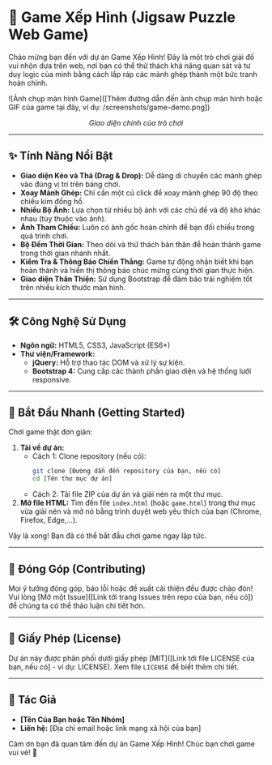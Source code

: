 # 🧩 Game Xếp Hình (Jigsaw Puzzle Web Game)

Chào mừng bạn đến với dự án Game Xếp Hình! Đây là một trò chơi giải đố vui nhộn dựa trên web, nơi bạn có thể thử thách khả năng quan sát và tư duy logic của mình bằng cách lắp ráp các mảnh ghép thành một bức tranh hoàn chỉnh.

![Ảnh chụp màn hình Game]([Thêm đường dẫn đến ảnh chụp màn hình hoặc GIF của game tại đây, ví dụ: /screenshots/game-demo.png])
*<p align="center">Giao diện chính của trò chơi</p>*

---

## ✨ Tính Năng Nổi Bật

*   **Giao diện Kéo và Thả (Drag & Drop):** Dễ dàng di chuyển các mảnh ghép vào đúng vị trí trên bảng chơi.
*   **Xoay Mảnh Ghép:** Chỉ cần một cú click để xoay mảnh ghép 90 độ theo chiều kim đồng hồ.
*   **Nhiều Bộ Ảnh:** Lựa chọn từ nhiều bộ ảnh với các chủ đề và độ khó khác nhau (tùy thuộc vào ảnh).
*   **Ảnh Tham Chiếu:** Luôn có ảnh gốc hoàn chỉnh để bạn đối chiếu trong quá trình chơi.
*   **Bộ Đếm Thời Gian:** Theo dõi và thử thách bản thân để hoàn thành game trong thời gian nhanh nhất.
*   **Kiểm Tra & Thông Báo Chiến Thắng:** Game tự động nhận biết khi bạn hoàn thành và hiển thị thông báo chúc mừng cùng thời gian thực hiện.
*   **Giao diện Thân Thiện:** Sử dụng Bootstrap để đảm bảo trải nghiệm tốt trên nhiều kích thước màn hình.

---

## 🛠️ Công Nghệ Sử Dụng

*   **Ngôn ngữ:** HTML5, CSS3, JavaScript (ES6+)
*   **Thư viện/Framework:**
    *   **jQuery:** Hỗ trợ thao tác DOM và xử lý sự kiện.
    *   **Bootstrap 4:** Cung cấp các thành phần giao diện và hệ thống lưới responsive.

---

## 🚀 Bắt Đầu Nhanh (Getting Started)

Chơi game thật đơn giản:

1.  **Tải về dự án:**
    *   Cách 1: Clone repository (nếu có):
        ```bash
        git clone [Đường dẫn đến repository của bạn, nếu có]
        cd [Tên thư mục dự án]
        ```
    *   Cách 2: Tải file ZIP của dự án và giải nén ra một thư mục.
2.  **Mở file HTML:** Tìm đến file `index.html` (hoặc `game.html`) trong thư mục vừa giải nén và mở nó bằng trình duyệt web yêu thích của bạn (Chrome, Firefox, Edge,...).

Vậy là xong! Bạn đã có thể bắt đầu chơi game ngay lập tức.

---

## 🤝 Đóng Góp (Contributing)

Mọi ý tưởng đóng góp, báo lỗi hoặc đề xuất cải thiện đều được chào đón! Vui lòng [Mở một Issue]([Link tới trang Issues trên repo của bạn, nếu có]) để chúng ta có thể thảo luận chi tiết hơn.

---

## 📝 Giấy Phép (License)

Dự án này được phân phối dưới giấy phép [MIT]([Link tới file LICENSE của bạn, nếu có] - ví dụ: LICENSE). Xem file `LICENSE` để biết thêm chi tiết.

---

## 👤 Tác Giả

*   **[Tên Của Bạn hoặc Tên Nhóm]**
*   **Liên hệ:** [Địa chỉ email hoặc link mạng xã hội của bạn]

Cảm ơn bạn đã quan tâm đến dự án Game Xếp Hình! Chúc bạn chơi game vui vẻ! 🎉